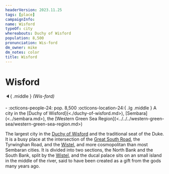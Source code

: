 ```yaml
---
headerVersion: 2023.11.25
tags: [place]
campaignInfo:
name: Wisford
typeOf: city
whereabouts: Duchy of Wisford
population: 8,500
pronunciation: Wis-ford
dm_owner: mike
dm_notes: color
title: Wisford
---
```

# Wisford
:speaker:{ .middle } *(Wis-ford)*  
<div class="grid cards ext-narrow-margin ext-one-column" markdown>
-  
    :octicons-people-24: pop. 8,500  
    :octicons-location-24:{ .lg .middle } A city in the [Duchy of Wisford](<./duchy-of-wisford.md>), [Sembara](<../sembara.md>), the [Western Green Sea Region](<../../../western-green-sea/western-green-sea-region.md>)  
</div>


The largest city in the [Duchy of Wisford](<./duchy-of-wisford.md>) and the traditional seat of the Duke. It is a busy place at the intersection of the [Great South Road](<../../roads/great-south-road.md>), the Tyrwinghan Road, and the [Wistel](<../../rivers/wistel-enst-watershed/wistel.md>), and more cosmopolitan than most Sembaran cities. It is divided into two sections, the North Bank and the South Bank, split by the [Wistel](<../../rivers/wistel-enst-watershed/wistel.md>), and the ducal palace sits on an small island in the middle of the river, said to have been created as a gift from the gods many years ago.